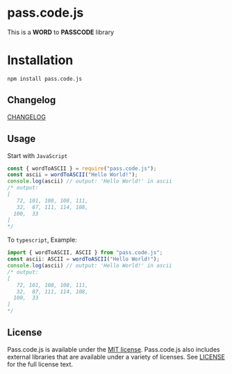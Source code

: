 # pass.code.js
This is a **WORD** to **PASSCODE** library

# Installation
`npm install pass.code.js`

## Changelog
[CHANGELOG](CHANGELOG.md)

## Usage
Start with `JavaScript`
```js
const { wordToASCII } = require("pass.code.js");
const ascii = wordToASCII("Hello World!");
console.log(ascii) // output: 'Hello World!' in ascii
/* output:
[
   72, 101, 108, 108, 111,
   32,  87, 111, 114, 108,
  100,  33
]
*/
```
To `typescript`, Example:
```ts
import { wordToASCII, ASCII } from "pass.code.js";
const ascii: ASCII = wordToASCII("Hello World!");
console.log(ascii) // output: 'Hello World!' in ascii
/* output:
[
   72, 101, 108, 108, 111,
   32,  87, 111, 114, 108,
  100,  33
]
*/
```

## License
Pass.code.js is available under the [MIT license](https://opensource.org/licenses/MIT). Pass.code.js also includes external libraries that are available under a variety of licenses. See [LICENSE](LICENSE) for the full license text.